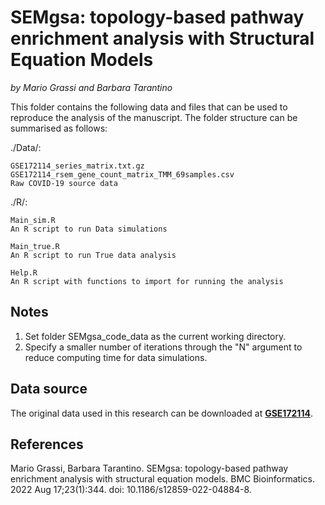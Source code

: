 # SEMgsa: topology-based pathway enrichment analysis with Structural Equation Models

*by Mario Grassi and Barbara Tarantino*

This folder contains the following data and files that can be used to
reproduce the analysis of the manuscript. The folder structure can be
summarised as follows:

./Data/:
    
    GSE172114_series_matrix.txt.gz
    GSE172114_rsem_gene_count_matrix_TMM_69samples.csv
    Raw COVID-19 source data

./R/:
    
    Main_sim.R
    An R script to run Data simulations
    
    Main_true.R
    An R script to run True data analysis

    Help.R
    An R script with functions to import for running the analysis

## Notes
1. Set folder SEMgsa_code_data as the current working directory.
2. Specify a smaller number of iterations through the "N" argument to reduce computing time for data simulations.

## Data source
The original data used in this research can be downloaded at [**GSE172114**](https://www.ncbi.nlm.nih.gov/geo/query/acc.cgi?acc=GSE172114).

## References

Mario Grassi, Barbara Tarantino. SEMgsa: topology-based pathway enrichment analysis with structural equation models. BMC Bioinformatics. 2022 Aug 17;23(1):344. doi: 10.1186/s12859-022-04884-8.

